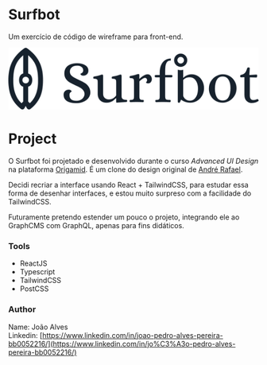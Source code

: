 # Surfbot

Um exercício de código de wireframe para front-end.

<p align="center">
  <img src="https://raw.githubusercontent.com/danielaversa/surfbot/4319534fa0bca9e4ab7ecba6a18c81daa00865d2/icones/surfbot-logo-dark.svg" alt="Bikcraft Logo">
</p>
 
# Project
O Surfbot foi projetado e desenvolvido durante o curso *Advanced UI Design* na plataforma [Origamid](https://www.origamid.com/). É um clone do design original de [André Rafael](https://github.com/origamid).

Decidi recriar a interface usando React + TailwindCSS, para estudar essa forma de desenhar interfaces, e estou muito surpreso com a facilidade do TailwindCSS.

Futuramente pretendo estender um pouco o projeto, integrando ele ao GraphCMS com GraphQL, apenas para fins didáticos.

### Tools

-   ReactJS
-   Typescript
    <!-- Apollo -->
    <!-- GraphCMS -->
    <!-- GraphQL -->
-   TailwindCSS
-   PostCSS

### Author

Name: João Alves <br>
Linkedin: [https://www.linkedin.com/in/joao-pedro-alves-pereira-bb0052216/](https://www.linkedin.com/in/jo%C3%A3o-pedro-alves-pereira-bb0052216/) <br>
